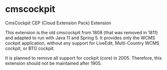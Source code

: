 # cmscockpit
CmsCockpit CEP (Cloud Extension Pack) Extension

This extension is the old cmscockpit from 1808 (that was removed in 1811) and adapted to run with Java 11 and Spring 5.
It provides only the WCMS cockpit application, without any support for LiveEdit, Multi-Country WCMS cockpit, or BTG cockpit.

It is planned to remove all support for cockpit (core) in 2005. Therefore, this extension should not be maintained after 1905.
